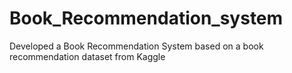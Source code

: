 # Book_Recommendation_system
Developed a Book Recommendation System based on a book recommendation dataset from Kaggle
